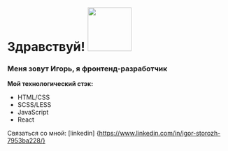 # Здравствуй! <img src="https://media3.giphy.com/media/7srpeY4TZMrO8/giphy.gif?cid=ecf05e476fi63b1qptgloldgusve3mw5fnc6rurh6lqqe6tz&rid=giphy.gif&ct=g" width="100">

### Меня зовут Игорь, я фронтенд-разработчик

**Мой технологический стэк:**
* HTML/CSS
* SCSS/LESS
* JavaScript
* React


Связаться со мной: [linkedin] {https://www.linkedin.com/in/igor-storozh-7953ba228/}
